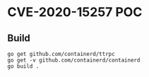 # CVE-2020-15257 POC

## Build
```
go get github.com/containerd/ttrpc
go get -v github.com/containerd/containerd
go build .
```
